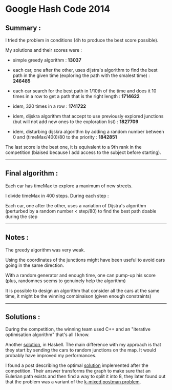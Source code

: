 # Google Hash Code 2014

## Summary :

I tried the problem in conditions (4h to produce the best score possible).

My solutions and their scores were :

- simple greedy algorithm : **13037**

- each car, one after the other, uses dijstra's algorithm to find the best path in the given time (exploring the path with the smalest time) : **246485**

- each car search for the best path in 1/10th of the time and does it 10 times in a row to get a path that is the right length : **1714622**

- idem, 320 times in a row : **1741722**

- idem, dijskra algorithm that accept to use previously explored junctions (but will not add new ones to the exploration list) : **1827709**

- idem, disturbing dijskra algorithm by adding a random number between 0 and (timeMax/400)/80 to the priority : **1842851**

The last score is the best one, it is equivalent to a 9th rank in the competition (biaised because I add access to the subject before starting).

---

## Final algorithm :

Each car has timeMax to explore a maximum of new streets.

I divide timeMax in 400 steps. During each step :

Each car, one after the other, uses a variation of Dijstra's algorithm (perturbed by a random number < step/80) to find the best path doable during the step

---

## Notes :

The greedy algorithm was very weak.

Using the coordinates of the junctions might have been useful to avoid cars going in the same direction.

With a random generator and enough time, one can pump-up his score (plus, randomnes seems to genuinely help the algorithm)

It is possible to design an algorithm that consider all the cars at the same time, it might be the winning combinaison (given enough constraints)

---

## Solutions :

During the competition, the winning team used C++ and an "iterative optimisation algorithm" that's all I know.

Another [solution](https://github.com/jilljenn/hashcode2014/blob/master/haskell-le-langage-de-l-eternel/explication.md), in Haskell. The main difference with my approach is that they start by sending the cars to random junctions on the map. It would probably have improved my performances.

I found a post describing the optimal [solution](https://a3nm.net/blog/google_hashcode_2014.html) implemented after the competition. Their answer transforms the graph to make sure that an Eulerian path exists and then find a way to split it into 8, they later found out that the problem was a variant of the [k-mixed postman problem](https://en.wikipedia.org/wiki/Route_inspection_problem).
